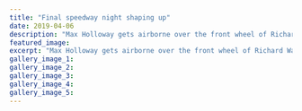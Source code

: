 ```yaml
---
title: "Final speedway night shaping up"
date: 2019-04-06
description: "Max Holloway gets airborne over the front wheel of Richard Watkins at Oceanview Speedway. The season climaxes tonight..."
featured_image: 
excerpt: "Max Holloway gets airborne over the front wheel of Richard Watkins at Oceanview Speedway. The season climaxes tonight with the West Coast champs."
gallery_image_1: 
gallery_image_2: 
gallery_image_3: 
gallery_image_4: 
gallery_image_5: 
---
```

